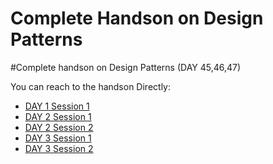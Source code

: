 # Complete Handson on Design Patterns
 #Complete handson on Design Patterns (DAY 45,46,47)

<p>You can reach to the handson Directly:</p>

<ul>
  <li><a href="https://github.com/sanskar1812/Complete-Handson-on-Design-Patterns/tree/main/DAY%2045%2C46%2C47%20Design%20Patterns/DAY%201%20SESSION%202">DAY 1 Session 1</a></li>
  <li><a href="https://github.com/sanskar1812/Complete-Handson-on-Design-Patterns/tree/main/DAY%2045%2C46%2C47%20Design%20Patterns/DAY%202%20SESSION%201">DAY 2 Session 1</a></li>
  <li><a href="https://github.com/sanskar1812/Complete-Handson-on-Design-Patterns/tree/main/DAY%2045%2C46%2C47%20Design%20Patterns/DAY%202%20SESSION%202">DAY 2 Session 2</a></li>
  <li><a href="https://github.com/sanskar1812/Complete-Handson-on-Design-Patterns/tree/main/DAY%2045%2C46%2C47%20Design%20Patterns/DAY%203%20SESSION%201/MediatorDesignPattern">DAY 3 Session 1</a></li>
	<li><a href="https://github.com/sanskar1812/Complete-Handson-on-Design-Patterns/tree/main/DAY%2045%2C46%2C47%20Design%20Patterns/DAY%203%20SESSION%202/ObserverDesignPattern">DAY 3 Session 2</a></li>
  </ul>
